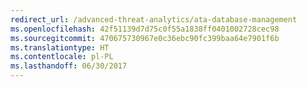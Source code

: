 ```yaml
---
redirect_url: /advanced-threat-analytics/ata-database-management
ms.openlocfilehash: 42f51139d7d75c0f55a1838ff0401002728cec98
ms.sourcegitcommit: 470675730967e0c36ebc90fc399baa64e7901f6b
ms.translationtype: HT
ms.contentlocale: pl-PL
ms.lasthandoff: 06/30/2017
---
```


